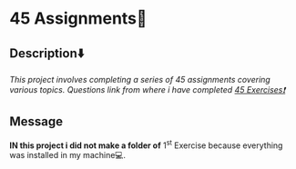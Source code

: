 <h1> 45 Assignments📄 </h1>
<h2>Description⬇️</h2>
<i>This project involves completing a series of 45 assignments covering various topics. Questions link from where i have completed <a href = "https://github.com/panaverse/learn-typescript/blob/master/NODE_PROJECTS/getting-started-exercises.md">45 Exercises❗</a> </i>
<h2>Message </h2>
  <b>IN this  project i did not make a folder of</b>  1<sup>st</sup> Exercise because everything was installed in my machine💻.  
  
